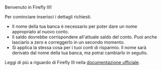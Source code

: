 Benvenuto in Firefly III!

Per cominciare inserisci i dettagli richiesti.

* Il nome della tua banca è necessario per poter dare un nome appropriato al nuovo conto.
* Il saldo dovrebbe corrispondere all'attuale saldo del conto. Puoi anche lasciarlo a zero e correggerlo in un secondo momento.
* Si applica la stessa cosa per i tuoi conti di risparmio. Il nome sarà derivato dal nome della tua banca, ma potrai cambiarlo in seguito.

Leggi di più a riguardo di Firefly III nella [documentazione ufficiale](https://docs.firefly-iii.org/).
